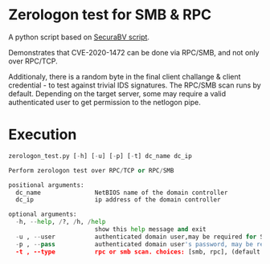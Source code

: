 # Zerologon test for SMB & RPC
A python script based on [SecuraBV script](https://github.com/SecuraBV/CVE-2020-1472). 

Demonstrates that CVE-2020-1472 can be done via RPC/SMB, and not only over RPC/TCP.

Additionaly, there is a random byte in the final client challange & client credential - to test against trivial IDS signatures.
The RPC/SMB scan runs by default. Depending on the target server, some may require a valid authenticated user to get permission to the netlogon pipe.

# Execution
```python
zerologon_test.py [-h] [-u] [-p] [-t] dc_name dc_ip

Perform zerologon test over RPC/TCP or RPC/SMB

positional arguments:
  dc_name               NetBIOS name of the domain controller
  dc_ip                 ip address of the domain controller

optional arguments:
  -h, --help, /?, /h, /help
                        show this help message and exit
  -u , --user           authenticated domain user,may be required for SMB
  -p , --pass           authenticated domain user's password, may be required for SMB
  -t , --type           rpc or smb scan. choices: [smb, rpc], (default: 'smb').

```
